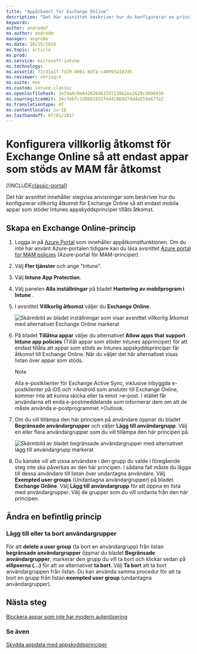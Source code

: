```yaml
---
title: "Appåtkomst för Exchange Online"
description: "Det här avsnittet beskriver hur du konfigurerar en princip för villkorlig åtkomst för MAM-appar."
keywords: 
author: andredm7
ms.author: andredm
manager: angrobe
ms.date: 10/15/2016
ms.topic: article
ms.prod: 
ms.service: microsoft-intune
ms.technology: 
ms.assetid: f2cd1a1f-fd29-4081-8dfa-c40993a107d5
ms.reviewer: chrisgre
ms.suite: ems
ms.custom: intune-classic
ms.openlocfilehash: 2ef4a0c0e642026d625d7139b2ea2629cdd96930
ms.sourcegitcommit: 34cfebfc1d8b81032f4d41869d74dda559e677e2
ms.translationtype: HT
ms.contentlocale: sv-SE
ms.lasthandoff: 07/01/2017
---
```

# <a name="create-an-exchange-online-conditional-access-to-only-allow-apps-supported-by-mam"></a>Konfigurera villkorlig åtkomst för Exchange Online så att endast appar som stöds av MAM får åtkomst

[!INCLUDE[classic-portal](../includes/classic-portal.md)]

Det här avsnittet innehåller stegvisa anvisningar som beskriver hur du konfigurerar villkorlig åtkomst för Exchange Online så att endast mobila appar som stöder Intunes appskyddsprinciper tillåts åtkomst.


## <a name="create-an-exchange-online-policy"></a>Skapa en Exchange Online-princip
1.  Logga in på [Azure Portal](https://portal.azure.com) som innehåller appåtkomstfunktionen. Om du inte har använt Azure-portalen tidigare kan du läsa avsnittet [Azure portal for MAM policies](azure-portal-for-microsoft-intune-mam-policies.md) (Azure-portal för MAM-principer).

2.  Välj **Fler tjänster** och ange "Intune".

3.  Välj **Intune App Protection**.

4.  Välj panelen **Alla inställningar** på bladet **Hantering av mobilprogram i Intune** .

5.  I avsnittet **Villkorlig åtkomst** väljer du **Exchange Online**.

    ![Skärmbild av bladet inställningar som visar avsnittet villkorlig åtkomst med alternativet Exchange Online markerat](../media/MAM-conditional-access-1.png)

6. På bladet **Tillåtna appar** väljer du alternativet **Allow apps that support Intune app policies** (Tillåt appar som stöder Intunes apprinciper) för att endast tillåta att appar som stöds av Intunes appskyddsprinciper får åtkomst till Exchange Online. När du väljer det här alternativet visas listan över appar som stöds.

    >[!NOTE]
    >Alla e-postklienter för Exchange Active Sync, inklusive inbyggda e-postklienter på iOS och >Android som ansluter till Exchange Online, kommer inte att kunna skicka eller ta emot >e-post. I stället får användarna ett enda e-postmeddelande som informerar dem om att de måste använda e-postprogrammet >Outlook.

7. Om du vill tillämpa den här principen på användare öppnar du bladet **Begränsade användargrupper** och väljer **Lägg till användargrupp**. Välj en eller flera användargrupper som du vill tillämpa den här principen på.

    ![Skärmbild av bladet begränsade användargrupper med alternativet lägg till användargrupp markerat](../media/mam-ca-add-user-group.png)

8. Du kanske vill att vissa användare i den grupp du valde i föregående steg inte ska påverkas av den här principen. I sådana fall måste du lägga till dessa användare till listan över undantagna användare. Välj **Exempted user groups** (Undantagna användargrupper) på bladet **Exchange Online**. Välj **Lägg till användargrupp** för att öppna en lista med användargrupper. Välj de grupper som du vill undanta från den här principen.  

## <a name="modify-an-existing-policy"></a>Ändra en befintlig princip
### <a name="add-or-delete-user-groups"></a>Lägg till eller ta bort användargrupper

För att **delete a user group** (ta bort en användargrupp) från listan **begränsade användargrupper** öppnar du bladet **Begränsade användargrupper**, markerar den grupp du vill ta bort och klickar sedan på **ellipserna (...)** för att se alternativet **ta bort**. Välj **Ta bort** att ta bort användargruppen från listan. Du kan använda samma procedur för att ta bort en grupp från listan **exempted user group** (undantagna användargrupper).


## <a name="next-steps"></a>Nästa steg
[Blockera appar som inte har modern autentisering](block-apps-with-no-modern-authentication.md)
### <a name="see-also"></a>Se även
[Skydda appdata med appskyddsprinciper](protect-app-data-using-mobile-app-management-policies-with-microsoft-intune.md)
